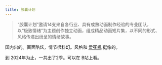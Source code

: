 ```yaml
---
title: 胶囊计划
---
```

> “胶囊计划”邀请14支来自各行业、具有成熟动画制作经验的专业团队，以“极致情绪”为主题创作独立动画，组成精品动画短片集，以不同的形式、风格传递出纷呈的情绪故事。

国内出的。画面酷炫，情节很科幻。风格和 [爱死机](./love-death-robot.md) 挺像的。

到 2024年为止，一共出了2季。可以在 B站上看。